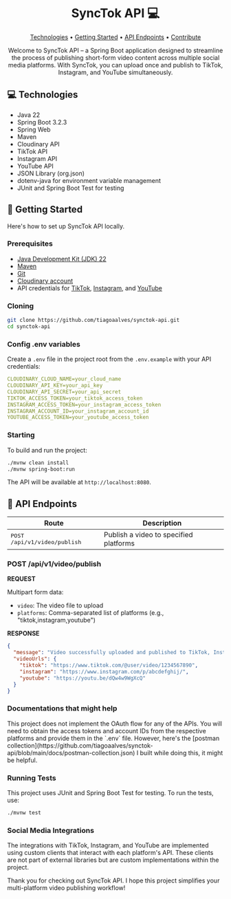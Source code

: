 <h1 align="center" style="font-weight: bold;">SyncTok API 💻</h1>

<p align="center">
<a href="#technologies">Technologies</a> •
<a href="#started">Getting Started</a> •
<a href="#routes">API Endpoints</a> •
<a href="#contribute">Contribute</a>
</p>

<p align="center">Welcome to SyncTok API – a Spring Boot application designed to streamline the process of publishing short-form video content across multiple social media platforms. With SyncTok, you can upload once and publish to TikTok, Instagram, and YouTube simultaneously.</p>

<h2 id="technologies">💻 Technologies</h2>

- Java 22
- Spring Boot 3.2.3
- Spring Web
- Maven
- Cloudinary API
- TikTok API
- Instagram API
- YouTube API
- JSON Library (org.json)
- dotenv-java for environment variable management
- JUnit and Spring Boot Test for testing

<h2 id="started">🚀 Getting Started</h2>

Here's how to set up SyncTok API locally.

<h3>Prerequisites</h3>

- [Java Development Kit (JDK) 22](https://www.oracle.com/java/technologies/javase/jdk22-archive-downloads.html)
- [Maven](https://maven.apache.org/download.cgi)
- [Git](https://git-scm.com/downloads)
- [Cloudinary account](https://cloudinary.com/)
- API credentials for [TikTok](https://developers.tiktok.com/), [Instagram](https://developers.facebook.com/docs/graph-api/), and [YouTube](https://developers.google.com/youtube)

<h3>Cloning</h3>

```bash
git clone https://github.com/tiagoaalves/synctok-api.git
cd synctok-api
```

<h3>Config .env variables</h3>

Create a `.env` file in the project root from the `.env.example` with your API credentials:

```yaml
CLOUDINARY_CLOUD_NAME=your_cloud_name
CLOUDINARY_API_KEY=your_api_key
CLOUDINARY_API_SECRET=your_api_secret
TIKTOK_ACCESS_TOKEN=your_tiktok_access_token
INSTAGRAM_ACCESS_TOKEN=your_instagram_access_token
INSTAGRAM_ACCOUNT_ID=your_instagram_account_id
YOUTUBE_ACCESS_TOKEN=your_youtube_access_token
```

<h3>Starting</h3>

To build and run the project:

```bash
./mvnw clean install
./mvnw spring-boot:run
```

The API will be available at `http://localhost:8080`.

<h2 id="routes">📍 API Endpoints</h2>

| Route | Description |
|-------|-------------|
| <kbd>POST /api/v1/video/publish</kbd> | Publish a video to specified platforms |

<h3>POST /api/v1/video/publish</h3>

**REQUEST**

Multipart form data:
- `video`: The video file to upload
- `platforms`: Comma-separated list of platforms (e.g., "tiktok,instagram,youtube")

**RESPONSE**

```json
{
  "message": "Video successfully uploaded and published to TikTok, Instagram, YouTube",
  "videoUrls": {
    "tiktok": "https://www.tiktok.com/@user/video/1234567890",
    "instagram": "https://www.instagram.com/p/abcdefghij/",
    "youtube": "https://youtu.be/dQw4w9WgXcQ"
  }
}
```

<h3>Documentations that might help</h3>
This project does not implement the OAuth flow for any of the APIs. You will need to obtain the access tokens and account IDs from the respective platforms and provide them in the `.env` file. 
However, here's the [postman collection](https://github.com/tiagoaalves/synctok-api/blob/main/docs/postman-collection.json) I built while doing this, it might be helpful.

<h3>Running Tests</h3>

This project uses JUnit and Spring Boot Test for testing. To run the tests, use:

```bash
./mvnw test
```

<h3>Social Media Integrations</h3>

The integrations with TikTok, Instagram, and YouTube are implemented using custom clients that interact with each platform's API. These clients are not part of external libraries but are custom implementations within the project.

Thank you for checking out SyncTok API. I hope this project simplifies your multi-platform video publishing workflow!
